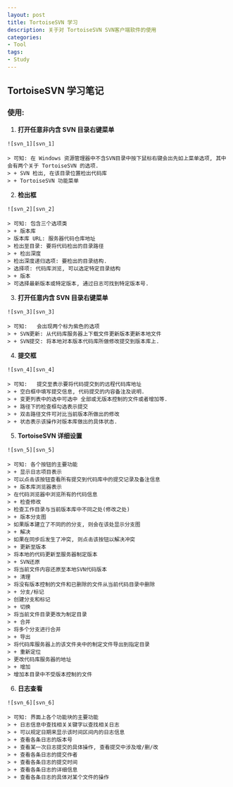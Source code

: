```yaml
---
layout: post
title: TortoiseSVN 学习
description: 关于对 TortoiseSVN SVN客户端软件的使用
categories:
- Tool
tags:
- Study
---
```


## TortoiseSVN 学习笔记

### 使用:

 1.   __打开任意非内含 SVN 目录右键菜单__

	![svn_1][svn_1]

    > 可知: 在 Windows 资源管理器中不含SVN目录中按下鼠标右键会出先如上菜单选项, 其中会有两个关于 TortoiseSVN 的选项.
	> + SVN 检出, 在该目录位置检出代码库
	> + TortoiseSVN 功能菜单

 2.   __检出框__

    ![svn_2][svn_2]

	> 可知: 包含三个选项类
	> + 版本库
	> 版本库 URL: 服务器代码仓库地址
	> 检出至目录: 要将代码检出的目录路径
	> + 检出深度
	> 检出深度递归选项: 要检出的目录结构.
	> 选择项: 代码库浏览, 可以选定特定目录结构
	> + 版本
	> 可选择最新版本或特定版本, 通过日志可找到特定版本号.

 3.   __打开任意内含 SVN 目录右键菜单__

    ![svn_3][svn_3]

    > 可知:	会出现两个标为紫色的选项
	> + SVN更新: 从代码库服务器上下载文件更新版本更新本地文件
	> + SVN提交: 将本地对本版本代码库所做修改提交到版本库上.

 4.   __提交框__

	![svn_4][svn_4]

    > 可知:	提交至表示要将代码提交到的远程代码库地址
	> + 空白框中填写提交信息, 代码提交的内容备注及说明.
	> + 变更列表中的选中可选中 全部或无版本控制的文件或者增加等.
	> + 路径下的检查框勾选表示提交
	> + 双击路径文件可对比当前版本所做出的修改
	> + 状态表示该操作对版本库做出的具体状态.

 5.   __TortoiseSVN 详细设置__

	![svn_5][svn_5]

	> 可知: 各个按钮的主要功能
    > + 显示日志项目表示
	> 可以点击该按钮查看所有提交到代码库中的提交记录及备注信息
	> + 版本库浏览器表示
	> 在代码浏览器中浏览所有的代码信息
	> + 检查修改
	> 检查工作目录与当前版本库中不同之处(修改之处)
	> + 版本分支图
	> 如果版本建立了不同的的分支, 则会在该处显示分支图
	> + 解决
	> 如果在同步后发生了冲突, 则点击该按钮以解决冲突
	> + 更新至版本
	> 将本地的代码更新至服务器制定版本
	> + SVN还原
	> 将当前文件内容还原至本地SVN代码版本
	> + 清理
	> 将没有版本控制的文件和已删除的文件从当前代码目录中删除	
	> + 分支/标记
	> 创建分支和标记
	> + 切换
	> 将当前文件目录更改为制定目录
	> + 合并
	> 将多个分支进行合并
	> + 导出
	> 将代码库服务器上的该文件夹中的制定文件导出到指定目录
	> + 重新定位
	> 更改代码库服务器的地址
	> + 增加
	> 增加本目录中不受版本控制的文件

 6.   __日志查看__

	![svn_6][svn_6]

    > 可知: 界面上各个功能块的主要功能
    > + 日志信息中查找相关关键字以查找相关日志
	> + 可以规定日期来显示该时间区间内的日志信息
	> + 查看各条日志的版本号
	> + 查看某一次日志提交的具体操作, 查看提交中涉及增/删/改
	> + 查看各条日志的提交作者
	> + 查看各条日志的提交时间
	> + 查看各条日志的详细信息
	> + 查看各条日志的具体对某个文件的操作

[svn_1]:/image/20140820/svn_1.png
[svn_2]:/image/20140820/svn_2.png
[svn_3]:/image/20140820/svn_3.png
[svn_4]:/image/20140820/svn_4.png
[svn_5]:/image/20140820/svn_5.png
[svn_6]:/image/20140820/svn_6.png

